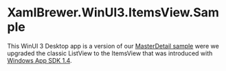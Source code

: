 # XamlBrewer.WinUI3.ItemsView.Sample

This WinUI 3 Desktop app is a version of our [MasterDetail sample](https://github.com/XamlBrewer/XamlBrewer.WinUI3.MasterDetailSample) were we upgraded the classic ListView to the ItemsView that was introduced with [Windows App SDK 1.4](https://learn.microsoft.com/en-us/windows/apps/windows-app-sdk/stable-channel#version-14).
